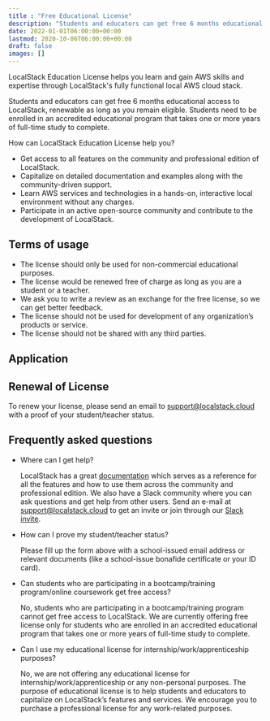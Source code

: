 ```yaml
---
title : "Free Educational License"
description: "Students and educators can get free 6 months educational access to LocalStack, renewable as long as you remain eligible."
date: 2022-01-01T06:00:00+00:00
lastmod: 2020-10-06T06:00:00+00:00
draft: false
images: []
---
```


LocalStack Education License helps you learn and gain AWS skills and expertise through LocalStack's fully functional local AWS cloud stack.

Students and educators can get free 6 months educational access to LocalStack, renewable as long as you remain eligible. Students need to be enrolled in an accredited educational program that takes one or more years of full-time study to complete.

How can LocalStack Education License help you?

- Get access to all features on the community and professional edition of LocalStack.
- Capitalize on detailed documentation and examples along with the community-driven support.
- Learn AWS services and technologies in a hands-on, interactive local environment without any charges.
- Participate in an active open-source community and contribute to the development of LocalStack.

## Terms of usage

- The license should only be used for non-commercial educational purposes.
- The license would be renewed free of charge as long as you are a student or a teacher.
- We ask you to write a review as an exchange for the free license, so we can get better feedback.
- The license should not be used for development of any organization’s products or service.
- The license should not be shared with any third parties.

## Application

<div class="overlay-card h-100 p-4 p-md-5 p-lg-6">
<script>
  hbspt.forms.create({
    region: "eu1", portalId: "26596507", formId: "1f3a9b60-5ffa-46d7-b125-77a7a9d161fc"
  });
</script>
</div>

## Renewal of License

To renew your license, please send an email to [support@localstack.cloud](mailto:support@localstack.cloud) with a proof of your student/teacher status.

## Frequently asked questions

- Where can I get help?

  LocalStack has a great [documentation](https://docs.localstack.cloud/overview/) which serves as a reference for all the features and how to use them across the community and professional edition. We also have a Slack community where you can ask questions and get help from other users. Send an e-mail at [support@localstack.cloud](mailto:support@localstack.cloud) to get an invite or join through our [Slack invite](http://localstack.cloud/slack/).

- How can I prove my student/teacher status?

  Please fill up the form above with a school-issued email address or relevant documents (like a school-issue bonafide certificate or your ID card).

- Can students who are participating in a bootcamp/training program/online coursework get free access?

  No, students who are participating in a bootcamp/training program cannot get free access to LocalStack. We are currently offering free license only for students who are enrolled in an accredited educational program that takes one or more years of full-time study to complete.

- Can I use my educational license for internship/work/apprenticeship purposes?

  No, we are not offering any educational license for internship/work/apprenticeship or any non-personal purposes. The purpose of educational license is to help students and educators to capitalize on LocalStack’s features and services. We encourage you to purchase a professional license for any work-related purposes.
